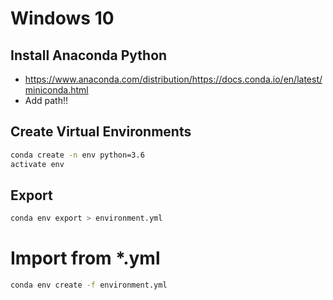 # Windows 10

## Install Anaconda Python
* https://www.anaconda.com/distribution/https://docs.conda.io/en/latest/miniconda.html
* Add path!!
## Create Virtual Environments
```sh
conda create -n env python=3.6
activate env
```

## Export
```sh
conda env export > environment.yml
```

# Import from *.yml	
```sh
conda env create -f environment.yml
```

